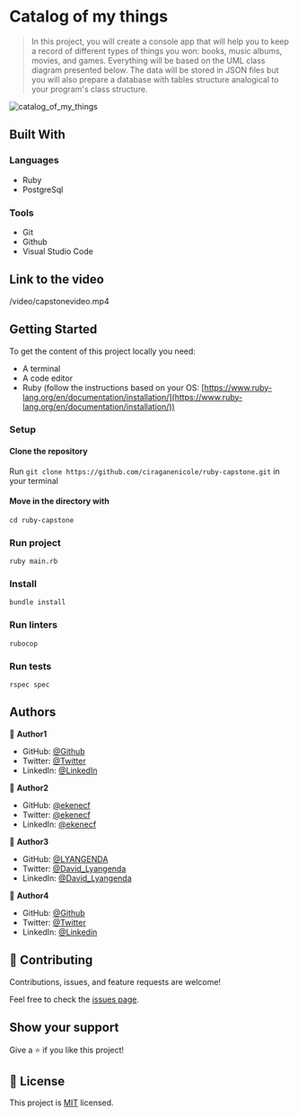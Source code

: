 # Catalog of my things

> In this project, you will create a console app that will help you to keep a record of different types of things you won: books, music albums, movies, and games. Everything will be based on the UML class diagram presented below. The data will be stored in JSON files but you will also prepare a database with tables structure analogical to your program's class structure.

![catalog_of_my_things](https://user-images.githubusercontent.com/72297212/176618937-4c4a38d8-4e6b-4945-b3c6-7310c8e7f2a3.png)


## Built With

### Languages

- Ruby
- PostgreSql

### Tools

- Git
- Github
- Visual Studio Code

## Link to the video

/video/capstonevideo.mp4

## Getting Started

To get the content of this project locally you need:

- A terminal
- A code editor
- Ruby (follow the instructions based on your OS: [https://www.ruby-lang.org/en/documentation/installation/](https://www.ruby-lang.org/en/documentation/installation/))

### Setup

#### Clone the repository

Run ``` git clone https://github.com/ciraganenicole/ruby-capstone.git ``` in your terminal

#### Move in the directory with

``` cd ruby-capstone ```

### Run project

``` ruby main.rb ```

### Install 

``` bundle install ```

### Run linters

``` rubocop ```

### Run tests

``` rspec spec ```

## Authors

👤 **Author1**

- GitHub: [@Github](https://evans22j.github.io/My-Portfolio/)
- Twitter: [@Twitter](https://twitter.com/Evans_22J)
- LinkedIn: [@LinkedIn](https://www.linkedin.com/i)

👤 **Author2**

- GitHub: [@ekenecf](https://github.com/ekenecf)
- Twitter: [@ekenecf](https://twitter.com/ekene070)
- LinkedIn: [@ekenecf](https://www.linkedin.com/in/nwachukwuekene/)

👤 **Author3**

- GitHub: [@LYANGENDA](https://github.com/LYANGEND)
- Twitter: [@David_Lyangenda](https://www.linkedin.com/in/david-lyangenda-623087151/)
- LinkedIn: [@David_Lyangenda](https://www.linkedin.com/in/david-lyangenda-623087151/)

👤 **Author4**

- GitHub: [@Github](https://github.com/collinsmezie)
- Twitter: [@Twitter](https://twitter.com/collinsmezie1)
- LinkedIn: [@Linkedin]( https://collinsmezie.github.io/)

## 🤝 Contributing

Contributions, issues, and feature requests are welcome!

Feel free to check the [issues page](../../issues/).

## Show your support

Give a ⭐️ if you like this project!

## 📝 License

This project is [MIT](./MIT.md) licensed.
